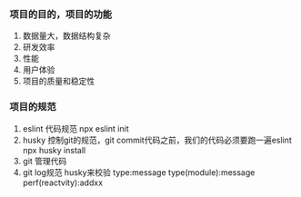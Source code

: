 
### 项目的目的，项目的功能
1. 数据量大，数据结构复杂
2. 研发效率
3. 性能
4. 用户体验
5. 项目的质量和稳定性

### 项目的规范
1. eslint 代码规范
    npx eslint init
2. husky 控制git的规范，git commit代码之前，我们的代码必须要跑一遍eslint
    npx husky install
3. git 管理代码
4. git log规范 husky来校验
    type:message
    type(module):message
    perf(reactvity):addxx